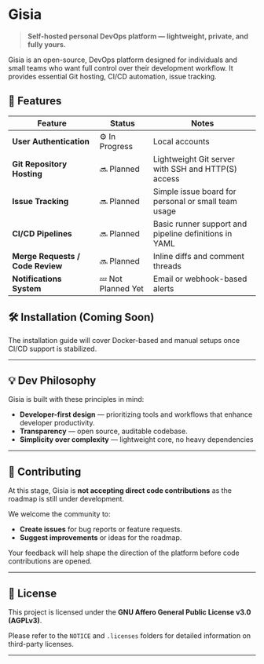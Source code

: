 # Gisia

> **Self-hosted personal DevOps platform — lightweight, private, and fully yours.**

Gisia is an open-source, DevOps platform designed for individuals and small teams who want full control over their development workflow. It provides essential Git hosting, CI/CD automation, issue tracking.

## 🚀 Features

| Feature | Status | Notes |
|----------|---------|-------|
| **User Authentication** | ⚙️ In Progress | Local accounts |
| **Git Repository Hosting** | 🔜 Planned | Lightweight Git server with SSH and HTTP(S) access |
| **Issue Tracking** | 🔜 Planned | Simple issue board for personal or small team usage |
| **CI/CD Pipelines** | 🔜 Planned | Basic runner support and pipeline definitions in YAML |
| **Merge Requests / Code Review** | 🔜 Planned | Inline diffs and comment threads |
| **Notifications System** | 💤 Not Planned Yet | Email or webhook-based alerts |


## 🛠️ Installation (Coming Soon)

The installation guide will cover Docker-based and manual setups once CI/CD support is stabilized.

---


## 💡 Dev Philosophy

Gisia is built with these principles in mind:

- **Developer-first design** — prioritizing tools and workflows that enhance developer productivity.
- **Transparency** — open source, auditable codebase.
- **Simplicity over complexity** — lightweight core, no heavy dependencies

---

## 🤝 Contributing

At this stage, Gisia is **not accepting direct code contributions** as the roadmap is still under development.

We welcome the community to:

- **Create issues** for bug reports or feature requests.
- **Suggest improvements** or ideas for the roadmap.

Your feedback will help shape the direction of the platform before code contributions are opened.

---


## 📄 License

This project is licensed under the **GNU Affero General Public License v3.0 (AGPLv3)**.

Please refer to the `NOTICE` and `.licenses` folders for detailed information on third-party licenses.

---
